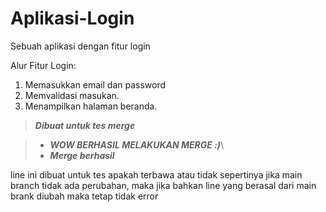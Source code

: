 # Aplikasi-Login
Sebuah aplikasi dengan fitur login

Alur Fitur Login:
1. Memasukkan email dan password
2. Memvalidasi masukan.
3. Menampilkan halaman beranda.

> ***Dibuat untuk tes merge***

> + ***WOW BERHASIL MELAKUKAN MERGE :)***\
> + ***Merge berhasil***

line ini dibuat untuk tes apakah terbawa atau tidak
sepertinya jika main branch tidak ada perubahan, maka jika bahkan line yang berasal dari main brank diubah maka tetap tidak error
